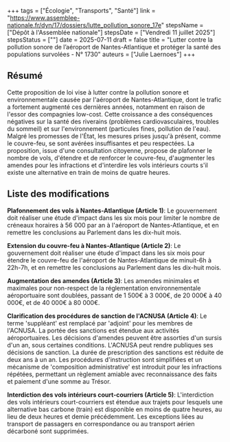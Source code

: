 +++
tags = ["Écologie", "Transports", "Santé"]
link = "https://www.assemblee-nationale.fr/dyn/17/dossiers/lutte_pollution_sonore_17e"
stepsName = ["Dépôt à l'Assemblée nationale"]
stepsDate = ["Vendredi 11 juillet 2025"]
stepsStatus = [""]
date = 2025-07-11
draft = false
title = "Lutter contre la pollution sonore de l’aéroport de Nantes-Atlantique et protéger la santé des populations survolées - N° 1730"
auteurs = ["Julie Laernoes"]
+++

## Résumé

Cette proposition de loi vise à lutter contre la pollution sonore et environnementale causée par l'aéroport de Nantes-Atlantique, dont le trafic a fortement augmenté ces dernières années, notamment en raison de l'essor des compagnies low-cost. Cette croissance a des conséquences négatives sur la santé des riverains (problèmes cardiovasculaires, troubles du sommeil) et sur l'environnement (particules fines, pollution de l'eau). Malgré les promesses de l'État, les mesures prises jusqu'à présent, comme le couvre-feu, se sont avérées insuffisantes et peu respectées. La proposition, issue d'une consultation citoyenne, propose de plafonner le nombre de vols, d'étendre et de renforcer le couvre-feu, d'augmenter les amendes pour les infractions et d'interdire les vols intérieurs courts s'il existe une alternative en train de moins de quatre heures.

## Liste des modifications

**Plafonnement des vols à Nantes-Atlantique (Article 1)**: Le gouvernement doit réaliser une étude d'impact dans les six mois pour limiter le nombre de créneaux horaires à 56 000 par an à l'aéroport de Nantes-Atlantique, et en remettre les conclusions au Parlement dans les dix-huit mois.

**Extension du couvre-feu à Nantes-Atlantique (Article 2)**: Le gouvernement doit réaliser une étude d'impact dans les six mois pour étendre le couvre-feu de l'aéroport de Nantes-Atlantique de minuit-6h à 22h-7h, et en remettre les conclusions au Parlement dans les dix-huit mois.

**Augmentation des amendes (Article 3)**: Les amendes minimales et maximales pour non-respect de la réglementation environnementale aéroportuaire sont doublées, passant de 1 500€ à 3 000€, de 20 000€ à 40 000€, et de 40 000€ à 80 000€.

**Clarification des procédures de sanction de l'ACNUSA (Article 4)**: Le terme 'suppléant' est remplacé par 'adjoint' pour les membres de l'ACNUSA. La portée des sanctions est étendue aux activités aéroportuaires. Les décisions d'amendes peuvent être assorties d'un sursis d'un an, sous certaines conditions. L'ACNUSA peut rendre publiques ses décisions de sanction. La durée de prescription des sanctions est réduite de deux ans à un an. Les procédures d'instruction sont simplifiées et un mécanisme de 'composition administrative' est introduit pour les infractions répétées, permettant un règlement amiable avec reconnaissance des faits et paiement d'une somme au Trésor.

**Interdiction des vols intérieurs court-courriers (Article 5)**: L'interdiction des vols intérieurs court-courriers est étendue aux trajets pour lesquels une alternative bas carbone (train) est disponible en moins de quatre heures, au lieu de deux heures et demie précédemment. Les exceptions liées au transport de passagers en correspondance ou au transport aérien décarboné sont supprimées.
